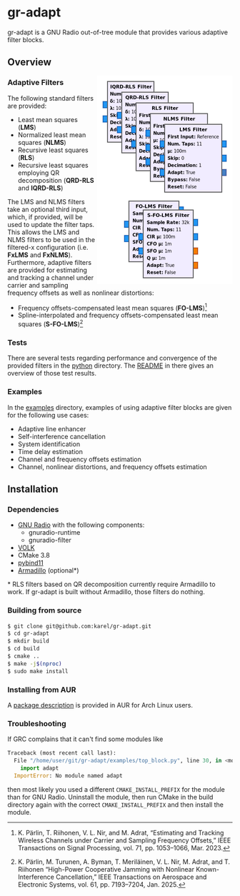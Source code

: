 # gr-adapt

gr-adapt is a GNU Radio out-of-tree module that provides various adaptive filter blocks. 

## Overview

<img align="right" src="./img/adaptive_filters.png" alt="Adaptive Filters" title="Adaptive Filters">

### Adaptive Filters

The following standard filters are provided:

* Least mean squares (__LMS__)
* Normalized least mean squares (__NLMS__)
* Recursive least squares (__RLS__)
* Recursive least squares employing QR decomposition (__QRD-RLS__ and __IQRD-RLS__)

The LMS and NLMS filters take an optional third input, which, if provided, will be used to update the filter taps. This allows the LMS and NLMS filters to be used in the filtered-x configuration (i.e. __FxLMS__ and __FxNLMS__). Furthermore, adaptive filters are provided for estimating and tracking a channel under carrier and sampling frequency offsets as well as nonlinear distortions:

* Frequency offsets-compensated least mean squares (__FO-LMS__)[^1]
* Spline-interpolated and frequency offsets-compensated least mean squares (__S-FO-LMS__)[^2]

[^1]: K. Pärlin, T. Riihonen, V. L. Nir, and M. Adrat, “Estimating and Tracking Wireless Channels under Carrier and Sampling Frequency Offsets,” IEEE Transactions on Signal Processing, vol. 71, pp. 1053&ndash;1066, Mar. 2023.

[^2]: K. Pärlin, M. Turunen, A. Byman, T. Meriläinen, V. L. Nir, M. Adrat, and T. Riihonen “High-Power Cooperative Jamming with Nonlinear Known-Interference Cancellation,” IEEE Transactions on Aerospace and Electronic Systems, vol. 61, pp. 7193&ndash;7204, Jan. 2025.

### Tests

There are several tests regarding performance and convergence of the provided filters in the [python](./python) directory. The [README](./python/README.md) in there gives an overview of those test results.

### Examples

In the [examples](./examples) directory, examples of using adaptive filter blocks are given for the following use cases:

- Adaptive line enhancer
- Self-interference cancellation
- System identification
- Time delay estimation
- Channel and frequency offsets estimation
- Channel, nonlinear distortions, and frequency offsets estimation

## Installation
### Dependencies

- [GNU Radio](https://github.com/gnuradio/gnuradio) with the following components:
    - gnuradio-runtime
    - gnuradio-filter
- [VOLK](http://libvolk.org/)
- CMake 3.8
- [pybind11](https://github.com/pybind/pybind11)
- [Armadillo](http://arma.sourceforge.net/) (optional*)

\* RLS filters based on QR decomposition currently require Armadillo to work. If gr-adapt is built without Armadillo, those filters do nothing.

### Building from source

```sh
$ git clone git@github.com:karel/gr-adapt.git
$ cd gr-adapt
$ mkdir build
$ cd build
$ cmake ..
$ make -j$(nproc)
$ sudo make install
```

### Installing from AUR

A [package description](https://aur.archlinux.org/packages/gr-adapt-git/) is provided in AUR for Arch Linux users.

### Troubleshooting

If GRC complains that it can't find some modules like

```python
Traceback (most recent call last):
  File "/home/user/git/gr-adapt/examples/top_block.py", line 30, in <module>
    import adapt
  ImportError: No module named adapt
```

then most likely you used a different ```CMAKE_INSTALL_PREFIX``` for the module than for GNU Radio. Uninstall the module, then run CMake in the build directory again with the correct ```CMAKE_INSTALL_PREFIX``` and then install the module.
